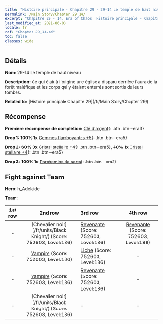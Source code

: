 ```yaml
---
title: "Histoire principale - Chapitre 29 - 29-14 Le temple de haut niveau"
permalink: /Main Story/Chapter 29_14/
excerpt: "Chapitre 29 - 14. Era of Chaos  Histoire principale - Chapitre 29_14. 29-14 Le temple de haut niveau"
last_modified_at: 2021-06-03
locale: fr
ref: "Chapter 29_14.md"
toc: false
classes: wide
---
```


## Détails

 **Nom:** 29-14 Le temple de haut niveau

 **Description:** Ce qui était à l'origine une église a disparu derrière l'aura de la forêt maléfique et les corps qui y étaient enterrés sont sortis de leurs tombes.

 **Related to:** [Histoire principale Chapitre 29](/fr/Main Story/Chapter 29/)

## Récompense

 **Première récompense de complétion:** [Clé d'argent](/ItemsFR/con_693/){: .btn .btn--era3}

 **Drop 1:** **100% 1x** [Gemmes flamboyantes +5](/ItemsFR/mat_100/){: .btn .btn--era5}

 **Drop 2:** **60% 0x** [Cristal stellaire +4](/ItemsFR/mat_94/){: .btn .btn--era5}, **40% 1x** [Cristal stellaire +4](/ItemsFR/mat_94/){: .btn .btn--era5}

 **Drop 3:** **100% 1x** [Parchemins de sorts](/ItemsFR/con_694/){: .btn .btn--era3}


## Fight against Team
 **Hero:** h_Adelaide

 **Team:**


  | 1st row | 2nd row | 3rd row | 4th row |
  |:----:|:----:|:----|:----:|
  | - | [Chevalier noir](/fr/units/Black Knight/) (Score: 752603, Level:186)  | [Revenante](/fr/units/Wight/) (Score: 752603, Level:186)  | [Revenante](/fr/units/Wight/) (Score: 752603, Level:186)  |
  | - | [Vampire](/fr/units/Vampire/) (Score: 752603, Level:186)  | [Liche](/fr/units/Lich/) (Score: 752603, Level:186)  | - |
  | - | [Vampire](/fr/units/Vampire/) (Score: 752603, Level:186)  | [Revenante](/fr/units/Wight/) (Score: 752603, Level:186)  | - |
  | - | [Chevalier noir](/fr/units/Black Knight/) (Score: 752603, Level:186)  | - | - |


